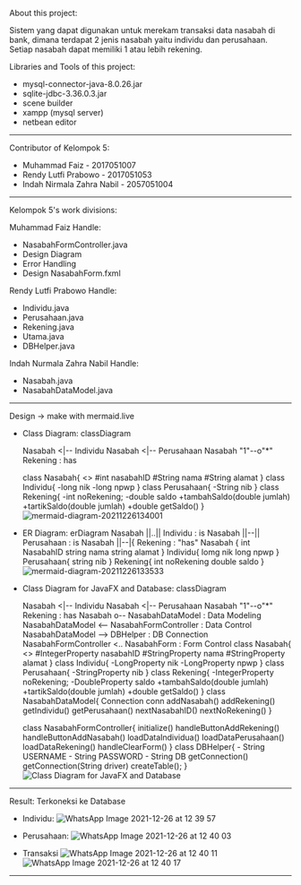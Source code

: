 About this project:

Sistem yang dapat digunakan untuk merekam transaksi data nasabah di bank, dimana terdapat 2 jenis nasabah yaitu individu dan perusahaan. Setiap  nasabah dapat memiliki 1 atau lebih rekening.

Libraries and Tools of this project:
- mysql-connector-java-8.0.26.jar
- sqlite-jdbc-3.36.0.3.jar
- scene builder
- xampp (mysql server)
- netbean editor
-------------------------------------------

Contributor of Kelompok 5:
- Muhammad Faiz - 2017051007
- Rendy Lutfi Prabowo - 2017051053
- Indah Nirmala Zahra Nabil - 2057051004

-------------------------------------------

Kelompok 5's work divisions:

Muhammad Faiz Handle:
- NasabahFormController.java
- Design Diagram
- Error Handling
- Design NasabahForm.fxml

Rendy Lutfi Prabowo Handle:
- Individu.java
- Perusahaan.java
- Rekening.java
- Utama.java
- DBHelper.java

Indah Nurmala Zahra Nabil Handle:
- Nasabah.java
- NasabahDataModel.java

-------------------------------------------

Design -> make with mermaid.live

- Class Diagram:
classDiagram

  Nasabah <|-- Individu
  Nasabah <|-- Perusahaan
  Nasabah "1"--o"*" Rekening : has
  
  class Nasabah{
    <<abstract>>
    #int nasabahID
    #String nama
    #String alamat
  }
  class Individu{
    -long nik
    -long npwp
  }
  class Perusahaan{
    -String nib
  }
  class Rekening{
    -int noRekening;
    -double saldo
    +tambahSaldo(double jumlah)
    +tartikSaldo(double jumlah)
    +double getSaldo()
  }
![mermaid-diagram-20211226134001](https://user-images.githubusercontent.com/81194811/147400976-bdc10f10-14ba-48ca-bd92-356e232643cf.png)

 
- ER Diagram:
erDiagram
            Nasabah ||..|| Individu : is
            Nasabah ||--|| Perusahaan : is
            Nasabah ||--|{ Rekening : "has"
            Nasabah {
                int NasabahID
                string nama
                string alamat
            }
            Individu{
                lomg nik
                long npwp
            }
            Perusahaan{
                string nib
            }
            Rekening{
                int noRekening
                double saldo
            }
  ![mermaid-diagram-20211226133533](https://user-images.githubusercontent.com/81194811/147400927-fb6b512c-6e30-48ad-b44f-c4132c4c7104.png)


- Class Diagram for JavaFX and Database:
 classDiagram

  Nasabah <|-- Individu
  Nasabah <|-- Perusahaan
  Nasabah "1"--o"*" Rekening : has
  Nasabah o-- NasabahDataModel : Data Modeling
  NasabahDataModel <-- NasabahFormController : Data Control
  NasabahDataModel --> DBHelper : DB Connection
  NasabahFormController <.. NasabahForm : Form Control
  class Nasabah{
    <<abstract>>
    #IntegerProperty nasabahID
    #StringProperty nama
    #StringProperty alamat
  }
  class Individu{
    -LongProperty nik
    -LongProperty npwp
  }
  class Perusahaan{
    -StringProperty nib
  }
  class Rekening{
    -IntegerProperty noRekening;
    -DoubleProperty saldo
    +tambahSaldo(double jumlah)
    +tartikSaldo(double jumlah)
    +double getSaldo()
  }
  class NasabahDataModel{
      Connection conn
      addNasabah()
      addRekening()
      getIndividu()
      getPerusahaan()
      nextNasabahID()
      nextNoRekening()
  }

  class NasabahFormController{
      initialize()
      handleButtonAddRekening()
      handleButtonAddNasabah()
      loadDataIndividua()
      loadDataPerusahaan()
      loadDataRekening()
      handleClearForm()
  }
  class DBHelper{
      - String USERNAME
      - String PASSWORD
      - String DB
      getConnection()
      getConnection(String driver)
      createTable();
  }
 ![Class Diagram for JavaFX and Database ](https://user-images.githubusercontent.com/81194811/147399248-b66d4ceb-f417-481a-a55e-22e4dddd1cac.png)

-------------------------------------------

Result:
Terkoneksi ke Database

- Individu:
![WhatsApp Image 2021-12-26 at 12 39 57](https://user-images.githubusercontent.com/95564115/147400028-615628ef-eeef-452f-88a8-0964513a5fcc.jpeg)


- Perusahaan:
![WhatsApp Image 2021-12-26 at 12 40 03](https://user-images.githubusercontent.com/95564115/147400031-fc15bcf5-e0df-464c-966f-ea6d8d295aed.jpeg)


- Transaksi
![WhatsApp Image 2021-12-26 at 12 40 11](https://user-images.githubusercontent.com/95564115/147400032-c71222f7-6142-49ad-af57-9feec7db9221.jpeg)
![WhatsApp Image 2021-12-26 at 12 40 17](https://user-images.githubusercontent.com/95564115/147400039-a504a502-1aff-4aa0-89ec-6ed11474b119.jpeg)



-------------------------------------------
